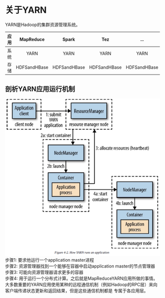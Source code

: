 # 关于YARN
YARN是Hadoop的集群资源管理系统。  

| 应用 | MapReduce | Spark | Tez | ... |
| :---: | :---: |:---: | :---: | :---: |
| 系统 | YARN | YARN | YARN | YARN |
| 存储 | HDFSandHBase | HDFSandHBase | HDFSandHBase | HDFSandHBase |
## 剖析YARN应用运行机制
![YARN](YARN.png)
步骤1: 要求他运行一个application master进程  
步骤2: 资源管理器找到一个能够在容器中启动application master的节点管理器  
步骤3: 可能向资源管理器请求更多的容器  
步骤4: 用于运行一个分布式计算。之后就是MapReduceYARN应用所做的事情。  
大多数重要的YARN应用使用某种的远程通信机制（例如Hadoop的RPC层）来向客户端传递状态更新和返回结果，但是这些通信机制都是
专属于各应用层。  

